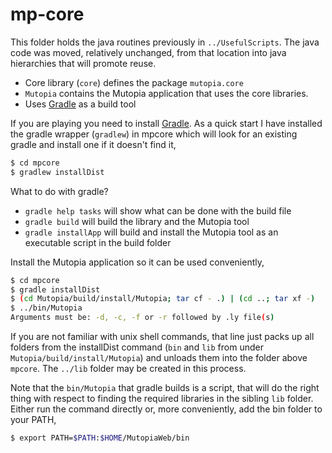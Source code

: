 # mp-core
This folder holds the java routines previously in `../UsefulScripts`.
The java code was moved, relatively unchanged, from that location into
java hierarchies that will promote reuse.

 * Core library (`core`) defines the package `mutopia.core`
 * `Mutopia` contains the Mutopia application that uses the core libraries.
 * Uses [Gradle](http://gradle.org/) as a build tool

If you are playing you need to install [Gradle](http://gradle.org/).
As a quick start I have installed the gradle wrapper (`gradlew`) in
mpcore which will look for an existing gradle and install one if it
doesn't find it,

```bash
$ cd mpcore
$ gradlew installDist
```

What to do with gradle?

 * `gradle help tasks` will show what can be done with the build file
 * `gradle build` will build the library and the Mutopia tool
 * `gradle installApp` will build and install the Mutopia
    tool as an executable script in the build folder

Install the Mutopia application so it can be used conveniently,

```bash
$ cd mpcore
$ gradle installDist
$ (cd Mutopia/build/install/Mutopia; tar cf - .) | (cd ..; tar xf -)
$ ../bin/Mutopia
Arguments must be: -d, -c, -f or -r followed by .ly file(s)
```

If you are not familiar with unix shell commands, that line just packs
up all folders from the installDist command (`bin` and `lib` from under
`Mutopia/build/install/Mutopia`) and unloads them into the folder
above `mpcore`. The `../lib` folder may be created in this process.

Note that the `bin/Mutopia` that gradle builds is a script, that will
do the right thing with respect to finding the required libraries in
the sibling `lib` folder. Either run the command directly or, more
conveniently, add the bin folder to your PATH,

```bash
$ export PATH=$PATH:$HOME/MutopiaWeb/bin
```

